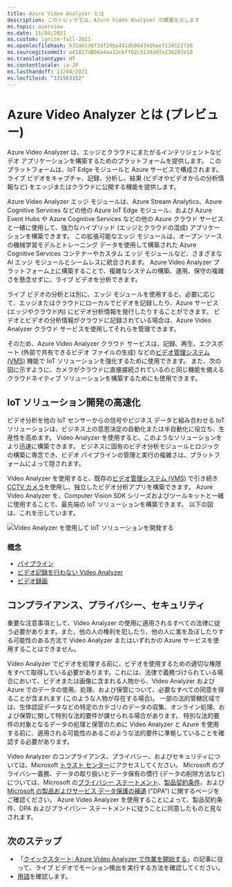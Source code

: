 ```yaml
---
title: Azure Video Analyzer とは
description: このトピックでは、Azure Video Analyzer の概要を示します
ms.topic: overview
ms.date: 11/04/2021
ms.custom: ignite-fall-2021
ms.openlocfilehash: b72abcd0f3df246e441d68643456ee7134522728
ms.sourcegitcommit: e41827d894a4aa12cbff62c51393dfc236297e10
ms.translationtype: HT
ms.contentlocale: ja-JP
ms.lasthandoff: 11/04/2021
ms.locfileid: "131563152"
---
```

# <a name="what-is-azure-video-analyzer-preview"></a>Azure Video Analyzer とは (プレビュー)
 
Azure Video Analyzer は、エッジとクラウドにまたがるインテリジェントなビデオ アプリケーションを構築するためのプラットフォームを提供します。 このプラットフォームは、IoT Edge モジュールと Azure サービスで構成されます。 ライブ ビデオをキャプチャ、記録、分析し、結果 (ビデオやビデオからの分析情報など) をエッジまたはクラウドに公開する機能を提供します。

Azure Video Analyzer エッジ モジュールは、Azure Stream Analytics、Azure Cognitive Services などの他の Azure IoT Edge モジュール、および Azure Event Hubs や Azure Cognitive Services などの他の Azure クラウド サービスと一緒に使用して、強力なハイブリッド (エッジとクラウドの混成) アプリケーションを構築できます。 この拡張可能なエッジ モジュールは、オープン ソースの機械学習モデルとトレーニング データを使用して構築された Azure Cognitive Services コンテナーやカスタム エッジ モジュールなど、さまざまな AI エッジ モジュールとシームレスに統合されます。 Azure Video Analyzer プラットフォーム上に構築することで、複雑なシステムの構築、運用、保守の複雑さを懸念せずに、ライブ ビデオを分析できます。

ライブ ビデオの分析とは別に、エッジ モジュールを使用すると、必要に応じて、エッジまたはクラウドにローカルでビデオを記録したり、Azure サービス (エッジやクラウド内) にビデオ分析情報を発行したりすることができます。 ビデオとビデオの分析情報がクラウドに記録されている場合は、Azure Video Analyzer クラウド サービスを使用してそれらを管理できます。

そのため、Azure Video Analyzer クラウド サービスは、記録、再生、エクスポート (外部で共有できるビデオ ファイルの生成) などの[ビデオ管理システム (VMS)](https://en.wikipedia.org/wiki/Video_management_system) 機能で IoT ソリューションを強化するために使用できます。 また、次の図に示すように、カメラがクラウドに直接接続されているのと同じ機能を備えるクラウドネイティブ ソリューションを構築するためにも使用できます。

## <a name="accelerate-iot-solutions-development"></a>IoT ソリューション開発の高速化 

ビデオ分析を他の IoT センサーからの信号やビジネス データと組み合わせる IoT ソリューションは、ビジネス上の意思決定の自動化または半自動化に役立ち、生産性を高めます。 Video Analyzer を使用すると、このようなソリューションをより迅速に構築できます。 ビジネスに固有のビデオ分析モジュールとロジックの構築に専念でき、ビデオ パイプラインの管理と実行の複雑さは、プラットフォームによって隠されます。

Video Analyzer を使用すると、既存の[ビデオ管理システム (VMS)](https://en.wikipedia.org/wiki/Video_management_system) で引き続き [CCTV カメラ](https://en.wikipedia.org/wiki/Closed-circuit_television_camera)を使用し、独立したビデオ分析アプリを構築できます。 Azure Video Analyzer を、Computer Vision SDK シリーズおよびツールキットと一緒に使用することで、最先端の IoT ソリューションを構築できます。 以下の図は、これを示しています。

![Video Analyzer を使用して IoT ソリューションを開発する](./media/overview/product-diagram.svg)

### <a name="concepts"></a>概念

* [パイプライン](pipeline.md)
* [ビデオ記録を行わない Video Analyzer](analyze-live-video-without-recording.md)
* [ビデオ録画](video-recording.md)


## <a name="compliance-privacy-and-security"></a>コンプライアンス、プライバシー、セキュリティ

重要な注意事項として、Video Analyzer の使用に適用されるすべての法律に従う必要があります。また、他の人の権利を犯したり、他の人に害を及ぼしたりする可能性のある方法で Video Analyzer またはいずれかの Azure サービスを使用することはできません。

Video Analyzer でビデオを処理する前に、ビデオを使用するための適切な権限をすべて取得している必要があります。これには、法律で義務づけられている場合において、ビデオまたは画像に含まれる人物から、Video Analyzer および Azure でのデータの使用、処理、および保管について、必要なすべての同意を得ることが含まれます (このような人物が存在する場合)。 一部の法的管轄区域では、生体認証データなどの特定のカテゴリのデータの収集、オンライン処理、および保管に関して特別な法的要件が課せられる場合があります。 特別な法的要件の対象となるデータの処理と保管のために Video Analyzer と Azure を使用する前に、適用される可能性のあるこのような法的要件に準拠していることを確認する必要があります。

Video Analyzer のコンプライアンス、プライバシー、およびセキュリティについては、Microsoft [トラスト センター](https://www.microsoft.com/TrustCenter/CloudServices/Azure/default.aspx)にアクセスしてください。 Microsoft のプライバシー義務、データの取り扱いとデータ保有の慣行 (データの削除方法など) については、Microsoft の[プライバシー ステートメント](https://privacy.microsoft.com/PrivacyStatement)、[製品契約条件](https://www.microsoft.com/licensing/terms/welcome/welcomepage)、および [Microsoft の製品およびサービス データ保護の補遺](https://www.microsoft.com/licensing/docs/view/Microsoft-Products-and-Services-Data-Protection-Addendum-DPA) ("DPA") に関するページをご確認ください。 Azure Video Analyzer を使用することによって、製品契約条件、DPA およびプライバシー ステートメントに従うことに同意したものと見なされます。

## <a name="next-steps"></a>次のステップ

* 「[クイックスタート: Azure Video Analyzer で作業を開始する](get-started-detect-motion-emit-events.md)」の記事に従って、ライブ ビデオでモーション検出を実行する方法を確認してください。
* [用語](terminology.md)を確認します。
